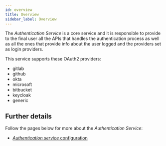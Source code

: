 ```yaml
---
id: overview
title: Overview
sidebar_label: Overview
---
```

The _Authentication Service_ is a core service and it is responsible to provide to the final user all the APIs that handles the authentication process as well as all the ones that provide info about the user logged and the providers set as login providers.

This service supports these OAuth2 providers:

- gitlab
- github
- okta
- microsoft
- bitbucket
- keycloak
- generic

## Further details

Follow the pages below for more about the _Authentication Service_:

- [_Authentication service_ configuration](configuration.mdx)
